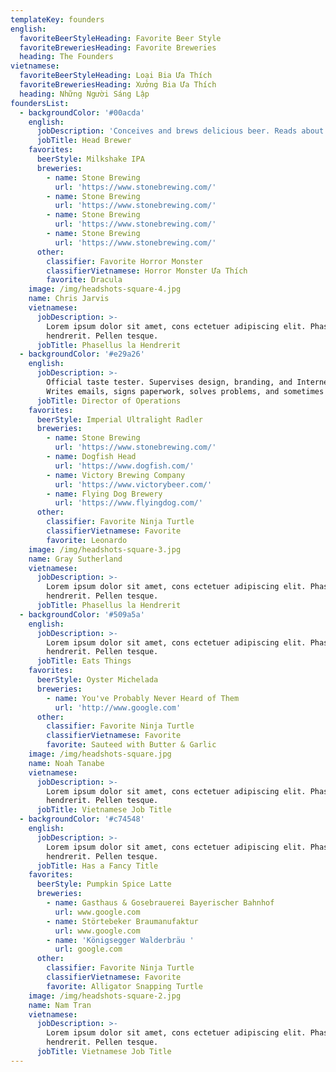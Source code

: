```yaml
---
templateKey: founders
english:
  favoriteBeerStyleHeading: Favorite Beer Style
  favoriteBreweriesHeading: Favorite Breweries
  heading: The Founders
vietnamese:
  favoriteBeerStyleHeading: Loại Bia Ưa Thích
  favoriteBreweriesHeading: Xưởng Bia Ưa Thích
  heading: Những Người Sáng Lập
foundersList:
  - backgroundColor: '#00acda'
    english:
      jobDescription: 'Conceives and brews delicious beer. Reads about hops and malt for fun. '
      jobTitle: Head Brewer
    favorites:
      beerStyle: Milkshake IPA
      breweries:
        - name: Stone Brewing
          url: 'https://www.stonebrewing.com/'
        - name: Stone Brewing
          url: 'https://www.stonebrewing.com/'
        - name: Stone Brewing
          url: 'https://www.stonebrewing.com/'
        - name: Stone Brewing
          url: 'https://www.stonebrewing.com/'
      other:
        classifier: Favorite Horror Monster
        classifierVietnamese: Horror Monster Ưa Thích
        favorite: Dracula
    image: /img/headshots-square-4.jpg
    name: Chris Jarvis
    vietnamese:
      jobDescription: >-
        Lorem ipsum dolor sit amet, cons ectetuer adipiscing elit. Phasellus
        hendrerit. Pellen tesque.
      jobTitle: Phasellus la Hendrerit
  - backgroundColor: '#e29a26'
    english:
      jobDescription: >-
        Official taste tester. Supervises design, branding, and Internet things.
        Writes emails, signs paperwork, solves problems, and sometimes sleeps.
      jobTitle: Director of Operations
    favorites:
      beerStyle: Imperial Ultralight Radler
      breweries:
        - name: Stone Brewing
          url: 'https://www.stonebrewing.com/'
        - name: Dogfish Head
          url: 'https://www.dogfish.com/'
        - name: Victory Brewing Company
          url: 'https://www.victorybeer.com/'
        - name: Flying Dog Brewery
          url: 'https://www.flyingdog.com/'
      other:
        classifier: Favorite Ninja Turtle
        classifierVietnamese: Favorite
        favorite: Leonardo
    image: /img/headshots-square-3.jpg
    name: Gray Sutherland
    vietnamese:
      jobDescription: >-
        Lorem ipsum dolor sit amet, cons ectetuer adipiscing elit. Phasellus
        hendrerit. Pellen tesque.
      jobTitle: Phasellus la Hendrerit
  - backgroundColor: '#509a5a'
    english:
      jobDescription: >-
        Lorem ipsum dolor sit amet, cons ectetuer adipiscing elit. Phasellus
        hendrerit. Pellen tesque.
      jobTitle: Eats Things
    favorites:
      beerStyle: Oyster Michelada
      breweries:
        - name: You've Probably Never Heard of Them
          url: 'http://www.google.com'
      other:
        classifier: Favorite Ninja Turtle
        classifierVietnamese: Favorite
        favorite: Sauteed with Butter & Garlic
    image: /img/headshots-square.jpg
    name: Noah Tanabe
    vietnamese:
      jobDescription: >-
        Lorem ipsum dolor sit amet, cons ectetuer adipiscing elit. Phasellus
        hendrerit. Pellen tesque.
      jobTitle: Vietnamese Job Title
  - backgroundColor: '#c74548'
    english:
      jobDescription: >-
        Lorem ipsum dolor sit amet, cons ectetuer adipiscing elit. Phasellus
        hendrerit. Pellen tesque.
      jobTitle: Has a Fancy Title
    favorites:
      beerStyle: Pumpkin Spice Latte
      breweries:
        - name: Gasthaus & Gosebrauerei Bayerischer Bahnhof
          url: www.google.com
        - name: Störtebeker Braumanufaktur
          url: www.google.com
        - name: 'Königsegger Walderbräu '
          url: google.com
      other:
        classifier: Favorite Ninja Turtle
        classifierVietnamese: Favorite
        favorite: Alligator Snapping Turtle
    image: /img/headshots-square-2.jpg
    name: Nam Tran
    vietnamese:
      jobDescription: >-
        Lorem ipsum dolor sit amet, cons ectetuer adipiscing elit. Phasellus
        hendrerit. Pellen tesque.
      jobTitle: Vietnamese Job Title
---
```


